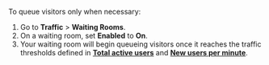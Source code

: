To queue visitors only when necessary:

1. Go to **Traffic** > **Waiting Rooms**.
1. On a waiting room, set **Enabled** to **On**.
1. Your waiting room will begin queueing visitors once it reaches the traffic thresholds defined in [**Total active users**](/reference/configuration-settings) and [**New users per minute**](/reference/configuration-settings).
